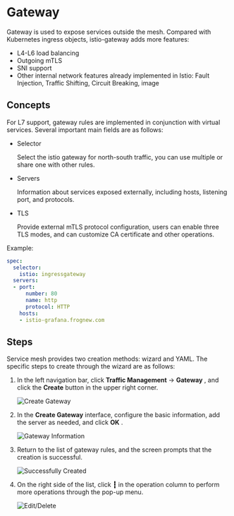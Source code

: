 # Gateway

Gateway is used to expose services outside the mesh. Compared with Kubernetes ingress objects, istio-gateway adds more features:

- L4-L6 load balancing
- Outgoing mTLS
- SNI support
- Other internal network features already implemented in Istio: Fault Injection, Traffic Shifting, Circuit Breaking, image

## Concepts

For L7 support, gateway rules are implemented in conjunction with virtual services. Several important main fields are as follows:

- Selector

    Select the istio gateway for north-south traffic, you can use multiple or share one with other rules.

- Servers

    Information about services exposed externally, including hosts, listening port, and protocols.

- TLS

    Provide external mTLS protocol configuration, users can enable three TLS modes, and can customize CA certificate and other operations.

Example:

```yaml
spec:
  selector:
    istio: ingressgateway
  servers:
  - port:
      number: 80
      name: http
      protocol: HTTP
    hosts:
    - istio-grafana.frognew.com
```

## Steps

Service mesh provides two creation methods: wizard and YAML. The specific steps to create through the wizard are as follows:

1. In the left navigation bar, click __Traffic Management__ -> __Gateway__ , and click the __Create__ button in the upper right corner.

    ![Create Gateway](https://docs.daocloud.io/daocloud-docs-images/docs/en/docs/mspider/user-guide/images/gateway01.png)

2. In the __Create Gateway__ interface, configure the basic information, add the server as needed, and click __OK__ .

    ![Gateway Information](https://docs.daocloud.io/daocloud-docs-images/docs/en/docs/mspider/user-guide/images/gateway02.png)

3. Return to the list of gateway rules, and the screen prompts that the creation is successful.

    ![Successfully Created](https://docs.daocloud.io/daocloud-docs-images/docs/en/docs/mspider/user-guide/images/gateway03.png)

4. On the right side of the list, click __┇__ in the operation column to perform more operations through the pop-up menu.

    ![Edit/Delete](https://docs.daocloud.io/daocloud-docs-images/docs/en/docs/mspider/user-guide/images/gateway04.png)
